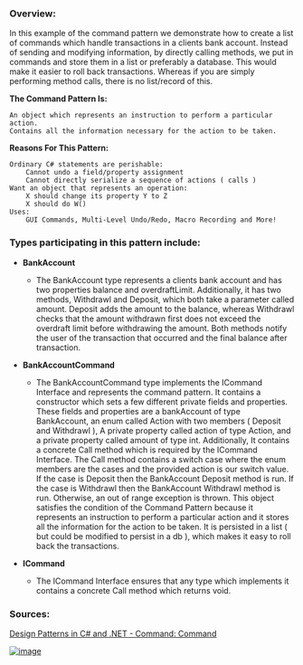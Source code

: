 ### Overview:

In this example of the command pattern we demonstrate how to create a list of commands which handle transactions in a clients bank account. Instead of sending and modifying information, by directly calling methods, we put in commands and store them in a list or preferably a database. This would make it easier to roll back transactions. Whereas if you are simply performing method calls, there is no list/record of this.

**The Command Pattern Is:**

	An object which represents an instruction to perform a particular action.
	Contains all the information necessary for the action to be taken.

**Reasons For This Pattern:**

	Ordinary C# statements are perishable:
		Cannot undo a field/property assignment
		Cannot directly serialize a sequence of actions ( calls )
	Want an object that represents an operation:
		X should change its property Y to Z
		X should do W()
	Uses:
		GUI Commands, Multi-Level Undo/Redo, Macro Recording and More!

### Types participating in this pattern include:

- **BankAccount**
	* The BankAccount type represents a clients bank account and has two properties balance and overdraftLimit. Additionally, it has two methods, Withdrawl and Deposit, which both take a parameter called amount. Deposit adds the amount to the balance, whereas Withdrawl checks that the amount withdrawn first does not exceed the overdraft limit before withdrawing the amount. Both methods notify the user of the transaction that occurred and the final balance after transaction.

- **BankAccountCommand**
	-  The BankAccountCommand type implements the ICommand Interface and represents the command pattern. It contains a constructor which sets a few different private fields and properties. These fields and properties are a bankAccount of type BankAccount, an enum called Action with two members ( Deposit and Withdrawl ), A private property called action of type Action, and a private property called amount of type int. Additionally, It contains a concrete Call method which is required by the ICommand Interface. The Call method contains a switch case where the enum members are the cases and the provided action is our switch value. If the case is Deposit then the BankAccount Deposit method is run. If the case is Withdrawl then the BankAccount Withdrawl method is run. Otherwise, an out of range exception is thrown. This object satisfies the condition of the Command Pattern because it represents an instruction to perform a particular action and it stores all the information for the action to be taken. It is persisted in a list ( but could be modified to persist in a db ), which makes it easy to roll back the transactions.
	
- **ICommand**
	- The ICommand Interface ensures that any type which implements it contains a concrete Call method which returns void.
	
### Sources:
[Design Patterns in C# and .NET - Command: Command](https://www.udemy.com/course/design-patterns-csharp-dotnet/)

[![image](https://github.com/nicholasrwx/GangOfFourPatterns/blob/main/Imgs/back-arrow_1f519.png)](https://github.com/nicholasrwx/GangOfFourPatterns/tree/main)